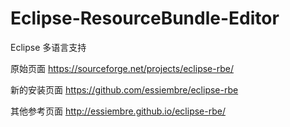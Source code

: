 # Eclipse-ResourceBundle-Editor
Eclipse 多语言支持

原始页面 
https://sourceforge.net/projects/eclipse-rbe/

新的安装页面
https://github.com/essiembre/eclipse-rbe

其他参考页面
http://essiembre.github.io/eclipse-rbe/
